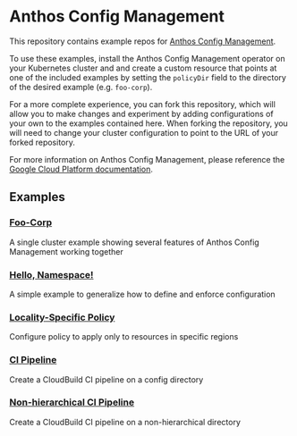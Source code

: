 # Anthos Config Management

This repository contains example repos for [Anthos Config Management][1].

To use these examples, install the Anthos Config Management operator on your
Kubernetes cluster and and create a custom resource that points at one of the
included examples by setting the `policyDir` field to the directory of the
desired example (e.g. `foo-corp`).

For a more complete experience, you can fork this repository, which will allow
you to make changes and experiment by adding configurations of your own to the
examples contained here. When forking the repository, you will need to change
your cluster configuration to point to the URL of your forked repository.

For more information on Anthos Config Management, please reference the
[Google Cloud Platform documentation][2].

## Examples

### [Foo-Corp](foo-corp/)

A single cluster example showing several features of Anthos Config Management
working together

### [Hello, Namespace!](hello-namespace/)

A simple example to generalize how to define and enforce configuration

### [Locality-Specific Policy](locality-specific-policy/)

Configure policy to apply only to resources in specific regions

### [CI Pipeline](ci-pipeline/)

Create a CloudBuild CI pipeline on a config directory

### [Non-hierarchical CI Pipeline](ci-pipeline-nonhierarchical/)

Create a CloudBuild CI pipeline on a non-hierarchical directory

[1]: https://cloud.google.com/anthos-config-management/
[2]: https://cloud.google.com/anthos-config-management/docs/overview
